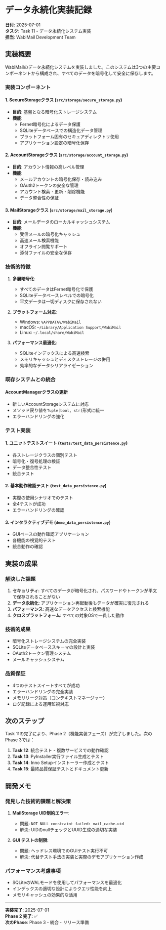 # データ永続化実装記録

**日付**: 2025-07-01  
**タスク**: Task 11 - データ永続化システム実装  
**担当**: WabiMail Development Team

## 実装概要

WabiMailのデータ永続化システムを実装しました。このシステムは3つの主要コンポーネントから構成され、すべてのデータを暗号化して安全に保存します。

### 実装コンポーネント

#### 1. SecureStorageクラス (`src/storage/secure_storage.py`)
- **目的**: 基盤となる暗号化ストレージシステム
- **機能**:
  - Fernet暗号化によるデータ保護
  - SQLiteデータベースでの構造化データ管理
  - プラットフォーム固有のセキュアディレクトリ使用
  - アプリケーション設定の暗号化保存

#### 2. AccountStorageクラス (`src/storage/account_storage.py`)
- **目的**: アカウント情報の高レベル管理
- **機能**:
  - メールアカウントの暗号化保存・読み込み
  - OAuth2トークンの安全な管理
  - アカウント検索・更新・削除機能
  - データ整合性の保証

#### 3. MailStorageクラス (`src/storage/mail_storage.py`)
- **目的**: メールデータのローカルキャッシュシステム
- **機能**:
  - 受信メールの暗号化キャッシュ
  - 高速メール検索機能
  - オフライン閲覧サポート
  - 添付ファイルの安全な保存

### 技術的特徴

1. **多層暗号化**: 
   - すべてのデータはFernet暗号化で保護
   - SQLiteデータベースレベルでの暗号化
   - 平文データは一切ディスクに保存されない

2. **プラットフォーム対応**:
   - Windows: `%APPDATA%/WabiMail`
   - macOS: `~/Library/Application Support/WabiMail`
   - Linux: `~/.local/share/WabiMail`

3. **パフォーマンス最適化**:
   - SQLiteインデックスによる高速検索
   - メモリキャッシュとディスクストレージの併用
   - 効率的なデータシリアライゼーション

### 既存システムとの統合

#### AccountManagerクラスの更新
- 新しいAccountStorageシステムに対応
- メソッド戻り値を`Tuple[bool, str]`形式に統一
- エラーハンドリングの強化

### テスト実装

#### 1. ユニットテストスイート (`tests/test_data_persistence.py`)
- 各ストレージクラスの個別テスト
- 暗号化・復号処理の検証
- データ整合性テスト
- 統合テスト

#### 2. 基本動作確認テスト (`test_data_persistence.py`)
- 実際の使用シナリオでのテスト
- 全4テストが成功
- エラーハンドリングの確認

#### 3. インタラクティブデモ (`demo_data_persistence.py`)
- GUIベースの動作確認アプリケーション
- 各機能の視覚的テスト
- 統合動作の確認

## 実装の成果

### 解決した課題
1. **セキュリティ**: すべてのデータが暗号化され、パスワードやトークンが平文で保存されることがない
2. **データ永続化**: アプリケーション再起動後もデータが確実に復元される
3. **パフォーマンス**: 高速なデータアクセスと検索機能
4. **クロスプラットフォーム**: すべての対象OSで一貫した動作

### 技術的成果
- 暗号化ストレージシステムの完全実装
- SQLiteデータベーススキーマの設計と実装
- OAuth2トークン管理システム
- メールキャッシュシステム

### 品質保証
- 4つのテストスイートすべてが成功
- エラーハンドリングの完全実装
- メモリリーク対策（コンテキストマネージャー）
- ログ記録による運用監視対応

## 次のステップ

Task 11の完了により、Phase 2（機能実装フェーズ）が完了しました。次のPhase 3では：

1. **Task 12**: 統合テスト - 複数サービスでの動作確認
2. **Task 13**: PyInstaller実行ファイル生成とテスト
3. **Task 14**: Inno Setupインストーラー作成とテスト
4. **Task 15**: 最終品質保証テストとドキュメント更新

## 開発メモ

### 発見した技術的課題と解決策

1. **MailStorage UID制約エラー**:
   - 問題: `NOT NULL constraint failed: mail_cache.uid`
   - 解決: UIDのnullチェックとUUID生成の適切な実装

2. **GUI テストの制限**:
   - 問題: ヘッドレス環境でのGUIテスト実行不可
   - 解決: 代替テスト手法の実装と実際のデモアプリケーション作成

### パフォーマンス考慮事項
- SQLiteのWALモードを使用してパフォーマンスを最適化
- インデックスの適切な設計によりクエリ性能を向上
- メモリキャッシュの効果的な活用

---

**実装完了**: 2025-07-01  
**Phase 2 完了**: ✅  
**次のPhase**: Phase 3 - 統合・リリース準備
